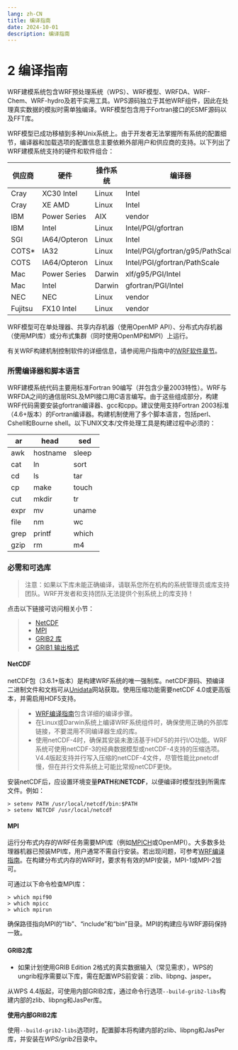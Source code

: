 ```yaml
---
lang: zh-CN
title: 编译指南
date: 2024-10-01
description: 编译指南
---
```


# 2 编译指南

WRF建模系统包含WRF预处理系统（WPS）、WRF模型、WRFDA、WRF-Chem、WRF-hydro及若干实用工具。WPS源码独立于其他WRF组件，因此在处理真实数据的模拟时需单独编译。WRF模型包含用于Fortran接口的ESMF源码以及FFT库。

WRF模型已成功移植到多种Unix系统上。由于开发者无法掌握所有系统的配置细节，编译器和加载选项的配置信息主要依赖外部用户和供应商的支持。以下列出了WRF建模系统支持的硬件和软件组合：

| 供应商    | 硬件          | 操作系统 | 编译器                             |
| --------- | ------------- | -------- | ---------------------------------- |
| Cray      | XC30 Intel    | Linux    | Intel                              |
| Cray      | XE AMD        | Linux    | Intel                              |
| IBM       | Power Series  | AIX      | vendor                             |
| IBM       | Intel         | Linux    | Intel/PGI/gfortran                 |
| SGI       | IA64/Opteron  | Linux    | Intel                              |
| COTS*     | IA32          | Linux    | Intel/PGI/gfortran/g95/PathScale   |
| COTS      | IA64/Opteron  | Linux    | Intel/PGI/gfortran/PathScale       |
| Mac       | Power Series  | Darwin   | xlf/g95/PGI/Intel                  |
| Mac       | Intel         | Darwin   | gfortran/PGI/Intel                 |
| NEC       | NEC           | Linux    | vendor                             |
| Fujitsu   | FX10 Intel    | Linux    | vendor                             |

WRF模型可在单处理器、共享内存机器（使用OpenMP API）、分布式内存机器（使用MPI库）或分布式集群（同时使用OpenMP和MPI）上运行。

有关WRF构建机制控制软件的详细信息，请参阅用户指南中的[WRF软件章节](https://www2.mmm.ucar.edu/wrf/users/wrf_users_guide/build/html/wrf_software.html)。

### 所需编译器和脚本语言

WRF建模系统代码主要用标准Fortran 90编写（并包含少量2003特性）。WRF与WRFDA之间的通信层RSL及MPI接口用C语言编写。由于这些组成部分，构建WRF代码需要安装gfortran编译器、gcc和cpp。建议使用支持Fortran 2003标准（4.6+版本）的Fortran编译器。构建机制使用了多个脚本语言，包括perl、Cshell和Bourne shell。以下UNIX文本/文件处理工具是构建过程中必须的：

| ar   | head     | sed   |
| ---- | -------- | ----- |
| awk  | hostname | sleep |
| cat  | ln       | sort  |
| cd   | ls       | tar   |
| cp   | make     | touch |
| cut  | mkdir    | tr    |
| expr | mv       | uname |
| file | nm       | wc    |
| grep | printf   | which |
| gzip | rm       | m4    |

### 必需和可选库

> 注意：如果以下库未能正确编译，请联系您所在机构的系统管理员或库支持团队。WRF开发者和支持团队无法提供个别系统上的库支持！

点击以下链接可访问相关小节：

> - [NetCDF](https://www2.mmm.ucar.edu/wrf/users/wrf_users_guide/build/html/compiling.html#netcdf)
> - [MPI](https://www2.mmm.ucar.edu/wrf/users/wrf_users_guide/build/html/compiling.html#mpi)
> - [GRIB2 库](https://www2.mmm.ucar.edu/wrf/users/wrf_users_guide/build/html/compiling.html#grib2-libraries)
> - [GRIB1 输出格式](https://www2.mmm.ucar.edu/wrf/users/wrf_users_guide/build/html/compiling.html#grib1-output-format)

#### NetCDF

netCDF包（3.6.1+版本）是构建WRF系统的唯一强制库。netCDF源码、预编译二进制文件和文档可从[Unidata](https://www.unidata.ucar.edu/software/netcdf/)网站获取。使用压缩功能需要netCDF 4.0或更高版本，并需启用HDF5支持。

> - [WRF编译指南](http://www2.mmm.ucar.edu/wrf/OnLineTutorial/compilation_tutorial.php)包含详细的编译步骤。
> - 在Linux或Darwin系统上编译WRF系统组件时，确保使用正确的外部库链接，不要混用不同编译器生成的库。
> - 使用netCDF-4时，确保其安装未激活基于HDF5的并行I/O功能。WRF系统可使用netCDF-3的经典数据模型或netCDF-4支持的压缩选项。V4.4版起支持并行写入压缩的netCDF-4文件，尽管性能比pnetcdf慢，但在并行文件系统上可能比常规netCDF更快。

安装netCDF后，应设置环境变量**PATH**和**NETCDF**，以便编译时模型找到所需库文件。例如：

```
> setenv PATH /usr/local/netcdf/bin:$PATH
> setenv NETCDF /usr/local/netcdf
```

#### MPI

运行分布式内存的WRF任务需要MPI库（例如[MPICH](https://www.mpich.org/)或OpenMPI）。大多数多处理器机器已预装MPI库，用户通常不需自行安装。若出现问题，可参考[WRF编译指南](http://www2.mmm.ucar.edu/wrf/OnLineTutorial/compilation_tutorial.php)。在构建分布式内存的WRF时，要求有有效的MPI安装，MPI-1或MPI-2皆可。

可通过以下命令检查MPI库：

```
> which mpif90
> which mpicc
> which mpirun
```

确保路径指向MPI的“lib”、“include”和“bin”目录。MPI的构建应与WRF源码保持一致。

#### GRIB2库

- 如果计划使用GRIB Edition 2格式的真实数据输入（常见需求），WPS的ungrib程序需要以下库，需在配置WPS前安装：zlib、libpng、jasper。

从WPS 4.4版起，可使用内部GRIB2库，通过命令行选项`--build-grib2-libs`构建内部的zlib、libpng和JasPer库。

**使用内部GRIB2库**

使用`--build-grib2-libs`选项时，配置脚本将构建内部的zlib、libpng和JasPer库，并安装在*WPS/grib2*目录中。
